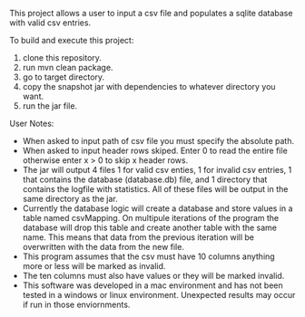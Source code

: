 This project allows a user to input a csv file and populates a sqlite database with valid csv entries.

To build and execute this project:
1. clone this repository.
2. run mvn clean package.
3. go to target directory.
4. copy the snapshot jar with dependencies to whatever directory you want.
5. run the jar file.

User Notes:
- When asked to input path of csv file you must specify the absolute path.
- When asked to input header rows skiped. Enter 0 to read the entire file otherwise enter x > 0 to skip x header rows.
- The jar will output 4 files 1 for valid csv enties, 1 for invalid csv entries, 1 that contains the database (database.db) file, and 1 directory that contains the logfile with statistics. All of these files will be output in the same directory as the jar.
- Currently the database logic will create a database and store values in a table named csvMapping. On multipule iterations of the program the database will drop this table and create another table with the same name. This means that data from the previous iteration will be overwritten with the data from the new file.
- This program assumes that the csv must have 10 columns anything more or less will be marked as invalid.
- The ten columns must also have values or they will be marked invalid. 
- This software was developed in a mac environment and has not been tested in a windows or linux environment. Unexpected results may occur if run in those enviornments.  
